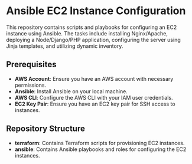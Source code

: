 # Ansible EC2 Instance Configuration

This repository contains scripts and playbooks for configuring an EC2 instance using Ansible. The tasks include installing Nginx/Apache, deploying a Node/Django/PHP application, configuring the server using Jinja templates, and utilizing dynamic inventory.

## Prerequisites

- **AWS Account**: Ensure you have an AWS account with necessary permissions.
- **Ansible**: Install Ansible on your local machine.
- **AWS CLI**: Configure the AWS CLI with your IAM user credentials.
- **EC2 Key Pair**: Ensure you have an EC2 key pair for SSH access to instances.

## Repository Structure

- **terraform**: Contains Terraform scripts for provisioning EC2 instances.
- **ansible**: Contains Ansible playbooks and roles for configuring the EC2 instances.

